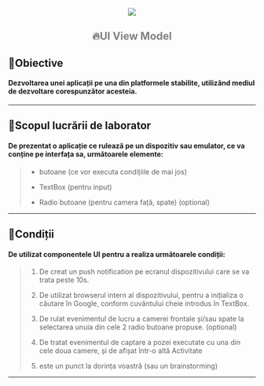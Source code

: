 **<p align="center">[![](https://i.ibb.co/G28F37p/fcim-1.png)](https://utm.md)<p/>** 


## <p align="center"> <span style="color:grey">**🔥UI View Model**</span> <p/>

## 📌Obiective

#### Dezvoltarea unei aplicații pe una din platformele stabilite, utilizând mediul de dezvoltare corespunzător acesteia.

_________________________________________________________________________________________________
## 📌Scopul lucrării de laborator

#### De prezentat o aplicație ce rulează pe un dispozitiv sau emulator, ce va conține pe interfața sa, următoarele elemente:
>
>    - butoane (ce vor executa condițiile de mai jos)
>
>    - TextBox (pentru input)
>
>    - Radio butoane (pentru camera față, spate) (optional)

_________________________________________________________________________________________________

## 📌Condiții

#### De utilizat componentele UI pentru a realiza următoarele condiții:
>
> 1. De creat un push notification pe ecranul dispozitivului care se va trata peste 10s.
> 
> 2. De utilizat browserul intern al dispozitivului, pentru a inițializa o căutare în Google, conform cuvântului cheie introdus în TextBox.
> 
> 3. De rulat evenimentul de lucru a camerei frontale și/sau spate la selectarea unuia din cele 2 radio butoane propuse.  (optional)
> 
> 4. De tratat evenimentul de captare a pozei executate cu una din cele doua camere, și de afișat într-o altă Activitate
> 
> 5. este un punct la dorința voastră (sau un brainstorming)
> 

_________________________________________________________________________________________________
